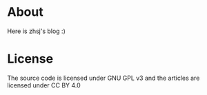 # About

Here is zhsj's blog :)

# License

The source code is licensed under GNU GPL v3 and the articles are licensed under CC BY 4.0
